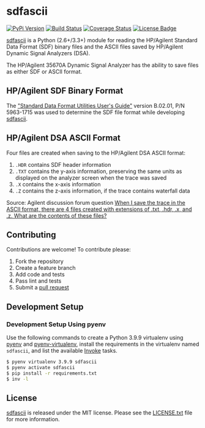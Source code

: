 # sdfascii

[![PyPi Version][pypi ver image]][pypi ver link]
[![Build Status][travis image]][travis link]
[![Coverage Status][coveralls image]][coveralls link]
[![License Badge][license image]][LICENSE.txt]

[sdfascii][] is a Python (2.6+/3.3+) module for reading the HP/Agilent
Standard Data Format (SDF) binary files and the ASCII files saved by
HP/Agilent Dynamic Signal Analyzers (DSA).

The HP/Agilent 35670A Dynamic Signal Analyzer has the ability to save
files as either SDF or ASCII format.

## HP/Agilent SDF Binary Format

The ["Standard Data Format Utilities User's Guide"][sdf guide] version
B.02.01, P/N 5963-1715 was used to determine the SDF file format while
developing [sdfascii][].

## HP/Agilent DSA ASCII Format

Four files are created when saving to the HP/Agilent DSA ASCII format:

1. `.HDR` contains SDF header information
2. `.TXT` contains the y-axis information, preserving the same units as
   displayed on the analyzer screen when the trace was saved
3. `.X` contains the x-axis information
4. `.Z` contains the z-axis information, if the trace contains waterfall
   data

Source: Agilent discussion forum question [When I save the trace in the
ASCII format, there are 4 files created with extensions of .txt, .hdr,
.x, and .z. What are the contents of these files?][1]

## Contributing

Contributions are welcome! To contribute please:

1. Fork the repository
2. Create a feature branch
3. Add code and tests
4. Pass lint and tests
5. Submit a [pull request][]

## Development Setup

### Development Setup Using pyenv

Use the following commands to create a Python 3.9.9 virtualenv using [pyenv][]
and [pyenv-virtualenv][], install the requirements in the virtualenv named
`sdfascii`, and list the available [Invoke][] tasks.

```bash
$ pyenv virtualenv 3.9.9 sdfascii
$ pyenv activate sdfascii
$ pip install -r requirements.txt
$ inv -l
```

## License

[sdfascii][] is released under the MIT license. Please see the
[LICENSE.txt][] file for more information.

[1]: http://www.home.agilent.com/agilent/editorial.jspx?ckey=628664&id=628664&nid=-536902471.0.00&lc=eng&cc=IN
[coveralls image]:http://img.shields.io/coveralls/questrail/sdfascii/master.svg
[coveralls link]: https://coveralls.io/r/questrail/sdfascii
[github flow]: http://scottchacon.com/2011/08/31/github-flow.html
[invoke]: https://www.pyinvoke.org/
[LICENSE.txt]: https://github.com/questrail/sdfascii/blob/master/LICENSE.txt
[license image]: http://img.shields.io/pypi/l/sdfascii.svg
[numpy]: http://www.numpy.org
[pull request]: https://help.github.com/articles/using-pull-requests
[pyenv]: https://github.com/pyenv/pyenv
[pyenv-install]: https://github.com/pyenv/pyenv#installation
[pyenv-virtualenv]: https://github.com/pyenv/pyenv-virtualenv
[pypi ver image]: http://img.shields.io/pypi/v/sdfascii.svg
[pypi ver link]: https://pypi.python.org/pypi/sdfascii/
[sdf guide]: http://cp.literature.agilent.com/litweb/pdf/5963-1715.pdf
[sdfascii]: https://github.com/questrail/sdfascii
[travis image]: http://img.shields.io/travis/questrail/sdfascii/master.svg
[travis link]: https://travis-ci.org/questrail/sdfascii
